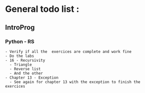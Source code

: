 # General todo list : 

## IntroProg 
 
### Python - RS
    - Verify if all the  exercices are complete and work fine
    - Do the labs 
    - 16 - Recursivity
      - Triangle 
      - Reverse list 
      - And the other
    - Chapter 13 - Exception
      - See again for chapter 13 with the exception to finish the exercices